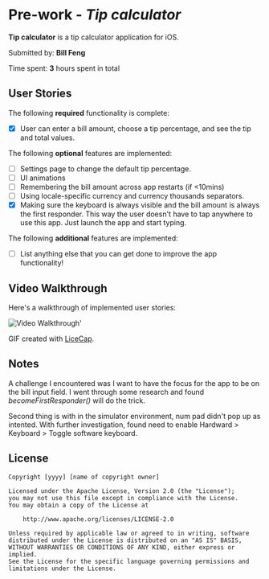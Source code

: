 # Pre-work - *Tip calculator*

**Tip calculator** is a tip calculator application for iOS.

Submitted by: **Bill Feng**

Time spent: **3** hours spent in total

## User Stories

The following **required** functionality is complete:

* [X] User can enter a bill amount, choose a tip percentage, and see the tip and total values.

The following **optional** features are implemented:
* [ ] Settings page to change the default tip percentage.
* [ ] UI animations
* [ ] Remembering the bill amount across app restarts (if <10mins)
* [ ] Using locale-specific currency and currency thousands separators.
* [x] Making sure the keyboard is always visible and the bill amount is always the first responder. This way the user doesn't have to tap anywhere to use this app. Just launch the app and start typing.

The following **additional** features are implemented:

- [ ] List anything else that you can get done to improve the app functionality!

## Video Walkthrough 

Here's a walkthrough of implemented user stories:

<img src='https://imgur.com/hiLqc7u.gif' title='Video Walkthrough' width='' alt='Video Walkthrough' />' 

GIF created with [LiceCap](http://www.cockos.com/licecap/).

## Notes

A challenge I encountered was I want to have the focus for the app to be on the bill input field. I went through some research and found _becomeFirstResponder()_ will do the trick. 

Second thing is with in the simulator environment, num pad didn't pop up as intented. With further investigation, found need to enable Hardward > Keyboard > Toggle software keyboard.  

## License

    Copyright [yyyy] [name of copyright owner]

    Licensed under the Apache License, Version 2.0 (the "License");
    you may not use this file except in compliance with the License.
    You may obtain a copy of the License at

        http://www.apache.org/licenses/LICENSE-2.0

    Unless required by applicable law or agreed to in writing, software
    distributed under the License is distributed on an "AS IS" BASIS,
    WITHOUT WARRANTIES OR CONDITIONS OF ANY KIND, either express or implied.
    See the License for the specific language governing permissions and
    limitations under the License.
